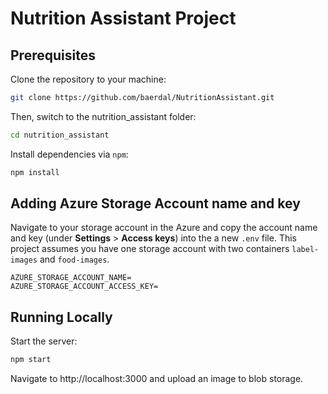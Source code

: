 # Nutrition Assistant Project

## Prerequisites
Clone the repository to your machine:
```bash
git clone https://github.com/baerdal/NutritionAssistant.git
```

Then, switch to the nutrition_assistant folder:

```bash
cd nutrition_assistant
```

Install dependencies via `npm`:

```bash
npm install
```

## Adding Azure Storage Account name and key
Navigate to your storage account in the Azure and copy the account name and key (under **Settings** > **Access keys**) into the a new `.env` file. This project assumes you have one storage account with two containers `label-images` and `food-images`.
```
AZURE_STORAGE_ACCOUNT_NAME=
AZURE_STORAGE_ACCOUNT_ACCESS_KEY=
```

## Running Locally
Start the server:

```bash
npm start
```

Navigate to http://localhost:3000 and upload an image to blob storage.

